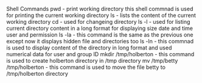 Shell Commands
pwd - print working directory this shell commnad is used for printing the current working directory
ls - lists the content of the current working directory
cd - used for changeing directory
ls -l - used for listing current directory content in a long format for displaying size date and time user and permission
ls -la - this command is the same as the previous one except now it displays hidden file and directories too
ls -ln - this commnad is used to display content of the directory in long format and used numerical data for user and group ID
mkdir /tmp/holberton - this command is used to create holberton directory in /tmp directory
mv /tmp/betty /tmp/holberton - this command is used to move the file betty to /tmp/holberton directory 
